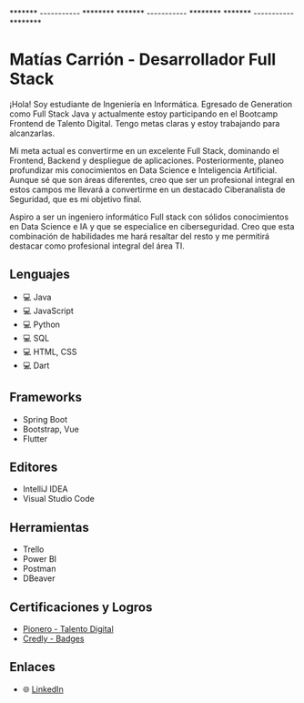 
******* ----------- ********    ******* ----------- ********    ******* ----------- ********

# Matías Carrión - Desarrollador Full Stack

¡Hola! Soy estudiante de Ingeniería en Informática. Egresado de Generation como Full Stack Java y actualmente estoy participando en el Bootcamp Frontend de Talento Digital. Tengo metas claras y estoy trabajando para alcanzarlas.

Mi meta actual es convertirme en un excelente Full Stack, dominando el Frontend, Backend y despliegue de aplicaciones. Posteriormente, planeo profundizar mis conocimientos en Data Science e Inteligencia Artificial. Aunque sé que son áreas diferentes, creo que ser un profesional integral en estos campos me llevará a convertirme en un destacado Ciberanalista de Seguridad, que es mi objetivo final.

Aspiro a ser un ingeniero informático Full stack con sólidos conocimientos en Data Science e IA y que se especialice en ciberseguridad. Creo que esta combinación de habilidades me hará resaltar del resto y me permitirá destacar como profesional integral del área TI.


## Lenguajes 
- 💻 Java
- 💻 JavaScript
- 💻 Python
- 💻 SQL
- 💻 HTML, CSS
- 💻 Dart

## Frameworks
- Spring Boot
- Bootstrap, Vue
- Flutter

## Editores
- IntelliJ IDEA
- Visual Studio Code

## Herramientas
- Trello
- Power BI
- Postman
- DBeaver

## Certificaciones y Logros
- [Pionero - Talento Digital](https://www.acreditta.com/credential/1a55bc35-1745-4fde-8e70-26c6671fa929?utm_source=linkedin_profile&resource_type=badge&resource=1a55bc35-1745-4fde-8e70-26c6671fa929)
- [Credly - Badges](https://www.credly.com/users/carrion/badges)

## Enlaces
- 🌐 [LinkedIn](https://www.linkedin.com/in/mcsadevp/)
